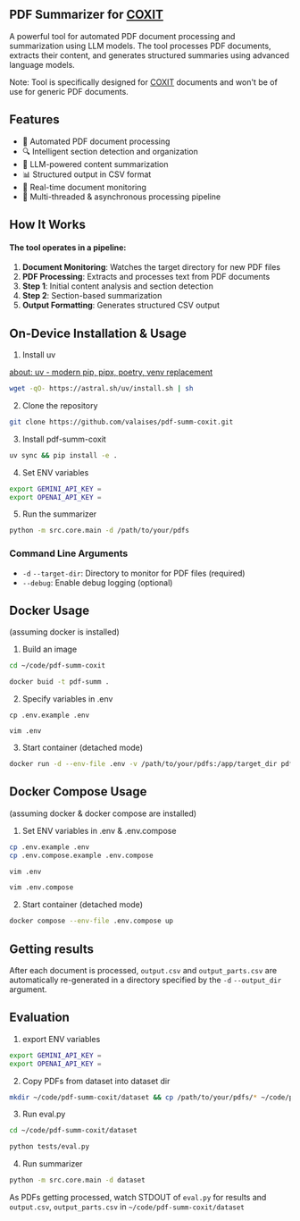 ## PDF Summarizer for [COXIT](https://coxit.co/)

A powerful tool for automated PDF document processing and summarization using LLM models. The tool processes PDF documents, extracts their content, and generates structured summaries using advanced language models.

Note: Tool is specifically designed for [COXIT](https://coxit.co/) documents and won't be of use for generic PDF documents.
## Features

- 📄 Automated PDF document processing
- 🔍 Intelligent section detection and organization
- 🤖 LLM-powered content summarization
- 📊 Structured output in CSV format
- 👀 Real-time document monitoring
- 🚀 Multi-threaded & asynchronous processing pipeline

## How It Works

#### The tool operates in a pipeline:

1. **Document Monitoring**: Watches the target directory for new PDF files
2. **PDF Processing**: Extracts and processes text from PDF documents
3. **Step 1**: Initial content analysis and section detection
4. **Step 2**: Section-based summarization
5. **Output Formatting**: Generates structured CSV output

## On-Device Installation & Usage
1. Install uv

[about: uv - modern pip, pipx, poetry, venv replacement](https://docs.astral.sh/uv/getting-started/installation/)
```bash
wget -qO- https://astral.sh/uv/install.sh | sh
```

2. Clone the repository
```bash
git clone https://github.com/valaises/pdf-summ-coxit.git
```

3. Install pdf-summ-coxit
```bash
uv sync && pip install -e .
```
4. Set ENV variables
```bash
export GEMINI_API_KEY =
export OPENAI_API_KEY = 
```

5. Run the summarizer
```bash
python -m src.core.main -d /path/to/your/pdfs
```

### Command Line Arguments

- `-d` `--target-dir`: Directory to monitor for PDF files (required)
- `--debug`: Enable debug logging (optional)

## Docker Usage 
(assuming docker is installed)

1. Build an image
```bash
cd ~/code/pdf-summ-coxit
```
```bash
docker buid -t pdf-summ .
```
2. Specify variables in .env
```
cp .env.example .env
```
```
vim .env
```
3. Start container (detached mode)
```bash
docker run -d --env-file .env -v /path/to/your/pdfs:/app/target_dir pdf-summ
```

## Docker Compose Usage
(assuming docker & docker compose are installed)
1. Set ENV variables in .env & .env.compose 
```bash
cp .env.example .env
cp .env.compose.example .env.compose
```
```bash
vim .env
```
```bash
vim .env.compose
```
2. Start container (detached mode)
```bash
docker compose --env-file .env.compose up
```

## Getting results

After each document is processed, `output.csv` and `output_parts.csv` are automatically re-generated in a directory specified by the `-d` `--output_dir` argument.


## Evaluation
1. export ENV variables
```bash
export GEMINI_API_KEY =
export OPENAI_API_KEY = 
```
2. Copy PDFs from dataset into dataset dir
```bash
mkdir ~/code/pdf-summ-coxit/dataset && cp /path/to/your/pdfs/* ~/code/pdf-summ-coxit/dataset 
```
3. Run eval.py
```bash
cd ~/code/pdf-summ-coxit/dataset
```
```bash
python tests/eval.py
```
4. Run summarizer
```bash
python -m src.core.main -d dataset
```
As PDFs getting processed, watch STDOUT of `eval.py` for results and `output.csv`, `output_parts.csv` in `~/code/pdf-summ-coxit/dataset`